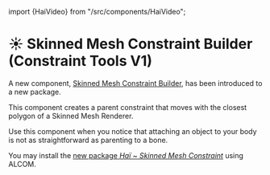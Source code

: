 ﻿---
unlisted: true
---
import {HaiVideo} from "/src/components/HaiVideo";

# ☀️ Skinned Mesh Constraint Builder (Constraint Tools V1)

A new component, [Skinned Mesh Constraint Builder](/docs/products/constraint-tools/skinned-mesh-constraint), has been introduced to a new package.

This component creates a parent constraint that moves with the closest polygon of a Skinned Mesh Renderer.

Use this component when you notice that attaching an object to your body is not as straightforward as parenting to a bone.

<HaiVideo src="/docs/products/constraint-tools/img/oSEDSUFVRj.mp4"></HaiVideo>

You may install the [new package *Haï ~ Skinned Mesh Constraint*](/docs/products/constraint-tools/skinned-mesh-constraint#download) using ALCOM.